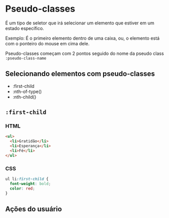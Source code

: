 # Pseudo-classes

É um tipo de seletor que irá selecionar um elemento que estiver em um estado específico.

Exemplo: É o primeiro elemento dentro de uma caixa, ou, o elemento está com o ponteiro do mouse em cima dele.

Pseudo-classes começam com 2 pontos seguido do nome da pseudo class `:pseudo-class-name`

## Selecionando elementos com pseudo-classes

* :first-child
* :nth-of-type()
* :nth-child()
  
## `:first-child`
### HTML
~~~html
<ul>
  <li>Gratidão</li>
  <li>Esperança</li>
  <li>Fé</li>
</ul>
~~~

### CSS

~~~css
ul li:first-child {
  font-weight: bold;
  color: red;
}
~~~


## Ações do usuário

